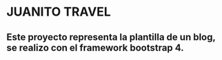 # JUANITO TRAVEL

## Este proyecto representa la plantilla de un blog, se realizo con el framework bootstrap 4.